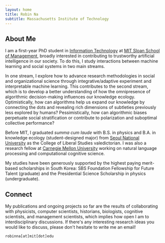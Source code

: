 ```yaml
---
layout: home
title: Robin Na
subtitle: Massachusetts Institute of Technology
---
```


## About Me

I am a first-year PhD student in [Information Technology](https://mitsloan.mit.edu/faculty/academic-groups/information-technology/about-us) at [MIT Sloan School of Management](https://mitsloan.mit.edu/), broadly interested in contributing to trustworthy artificial intelligence in our society. To do this, I study interactions between machine learning and social systems in two main streams.

In one stream, I explore how to advance research methodologies in social and organizational science through integrative/adaptive experiment and interpretable machine learning. This contributes to the second stream, which is to develop a better understanding of how the omnipresence of algorithmic decision-making influences our knowledge ecology. Optimistically, how can algorithms help us expand our knowledge by connecting the dots and revealing rich dimensions of subtleties previously less explored by humans? Pessimistically, how can algorithmic biases perpetuate social stratification or contribute to polarization and suboptimal collective performance?

<!---
broadly interested in deploying various computational methods to understand collective human behaviors in IT-driven society. Such methods include network analysis, natural language processing, reinforcement learning, causal inference, and adaptive experiments. My ambitious research goal is to employ IT in a way that contributes to society where diverse ideas and backgrounds are appreciated while preventing polarization and discrimination that can be caused by social media and machine learning algorithms. This explains my current interests in algorithmic fairness and social network.
--->

<!---
Some topics I enjoy talking a lot about include but are certainly not limited to:

- Multiscale analysis and complex adaptive systems
- Interconnectivity, diversity, and decentralization
- Attention economy in digital environment and recommender systems
- Opportunities and challenges in computational social science
--->


Before MIT, I graduated *summa cum laude* with B.S. in physics and B.A. in knowledge ecology (student-designed major) from [Seoul National University](https://en.snu.ac.kr/) as the College of Liberal Studies valedictorian. I was also a research fellow at [Carnegie Mellon University](https://www.cmu.edu/) working on natural language processing and computational cognitive science.

My studies have been generously supported by the highest paying merit-based scholarships in South Korea: SBS Foundation Fellowship for Future Talent (graduate) and the Presidential Science Scholarship in physics (undergraduate).

## Connect

My publications and ongoing projects so far are the results of collaborating with physicists, computer scientists, historians, biologists, cognitive scientists, and management scientists, which implies how open I am to interdisciplinary discussions. If there's any interesting research ideas you would like to discuss, please don't hesitate to write me an email!

```
robinna[at]mit[dot]edu
```
